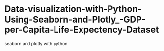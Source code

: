 # Data-visualization-with-Python-Using-Seaborn-and-Plotly_-GDP-per-Capita-Life-Expectency-Dataset
seaborn and plotly with python
